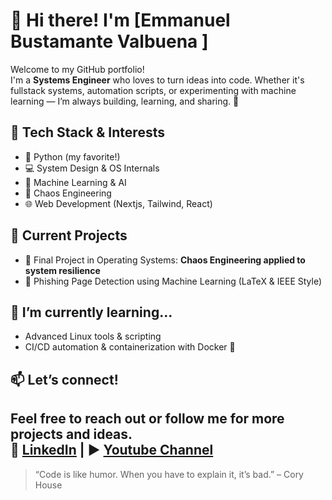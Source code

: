 # 👋 Hi there! I'm [Emmanuel Bustamante Valbuena ]

Welcome to my GitHub portfolio!  
I'm a **Systems Engineer** who loves to turn ideas into code. Whether it's fullstack systems, automation scripts, or experimenting with machine learning — I’m always building, learning, and sharing. 🚀

## 🔧 Tech Stack & Interests

- 🐍 Python (my favorite!)
- 💻 System Design & OS Internals
- 🧠 Machine Learning & AI
- 🧪 Chaos Engineering
- 🌐 Web Development (Nextjs, Tailwind, React)

## 📌 Current Projects

- 🎯 Final Project in Operating Systems: **Chaos Engineering applied to system resilience**
- 🤖 Phishing Page Detection using Machine Learning (LaTeX & IEEE Style)

## 🌱 I’m currently learning...

- Advanced Linux tools & scripting  
- CI/CD automation & containerization with Docker 🐳

## 📫 Let’s connect!

Feel free to reach out or follow me for more projects and ideas.  
💼 [LinkedIn]([https://www.linkedin.com/in/yourprofile](https://www.linkedin.com/in/emmanuel-bustamante-valbuena-a7088a34b/)) | ▶️ [Youtube Channel](https://yourblog.com) 
---

> “Code is like humor. When you have to explain it, it’s bad.” – Cory House  
